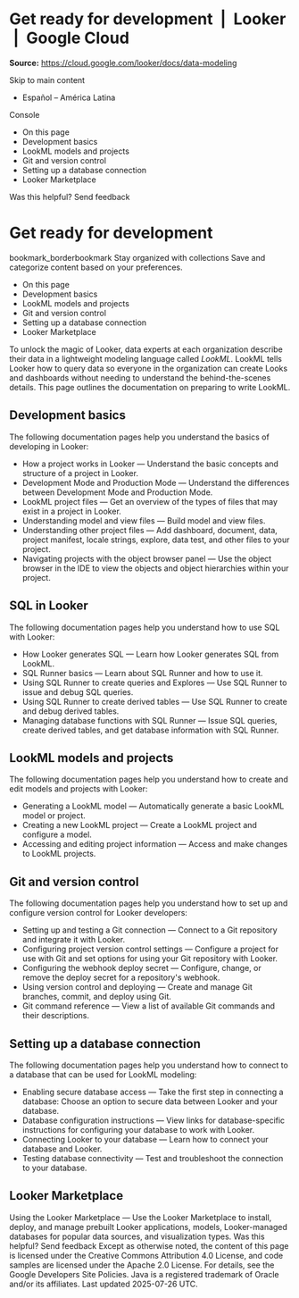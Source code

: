 # Get ready for development  |  Looker  |  Google Cloud

**Source:** https://cloud.google.com/looker/docs/data-modeling

Skip to main content 
  * Español – América Latina

Console 


  * On this page
  * Development basics
  * LookML models and projects
  * Git and version control
  * Setting up a database connection
  * Looker Marketplace




Was this helpful?
Send feedback 
#  Get ready for development
bookmark_borderbookmark Stay organized with collections  Save and categorize content based on your preferences.
  * On this page
  * Development basics
  * LookML models and projects
  * Git and version control
  * Setting up a database connection
  * Looker Marketplace


To unlock the magic of Looker, data experts at each organization describe their data in a lightweight modeling language called _LookML_. LookML tells Looker how to query data so everyone in the organization can create Looks and dashboards without needing to understand the behind-the-scenes details. This page outlines the documentation on preparing to write LookML. 
## Development basics
The following documentation pages help you understand the basics of developing in Looker:
  * How a project works in Looker — Understand the basic concepts and structure of a project in Looker.
  * Development Mode and Production Mode — Understand the differences between Development Mode and Production Mode.
  * LookML project files — Get an overview of the types of files that may exist in a project in Looker.
  * Understanding model and view files — Build model and view files.
  * Understanding other project files — Add dashboard, document, data, project manifest, locale strings, explore, data test, and other files to your project.
  * Navigating projects with the object browser panel — Use the object browser in the IDE to view the objects and object hierarchies within your project.


## SQL in Looker
The following documentation pages help you understand how to use SQL with Looker:
  * How Looker generates SQL — Learn how Looker generates SQL from LookML.
  * SQL Runner basics — Learn about SQL Runner and how to use it.
  * Using SQL Runner to create queries and Explores — Use SQL Runner to issue and debug SQL queries.
  * Using SQL Runner to create derived tables — Use SQL Runner to create and debug derived tables.
  * Managing database functions with SQL Runner — Issue SQL queries, create derived tables, and get database information with SQL Runner.


## LookML models and projects
The following documentation pages help you understand how to create and edit models and projects with Looker:
  * Generating a LookML model — Automatically generate a basic LookML model or project.
  * Creating a new LookML project — Create a LookML project and configure a model.
  * Accessing and editing project information — Access and make changes to LookML projects.


## Git and version control
The following documentation pages help you understand how to set up and configure version control for Looker developers:
  * Setting up and testing a Git connection — Connect to a Git repository and integrate it with Looker.
  * Configuring project version control settings — Configure a project for use with Git and set options for using your Git repository with Looker.
  * Configuring the webhook deploy secret — Configure, change, or remove the deploy secret for a repository's webhook.
  * Using version control and deploying — Create and manage Git branches, commit, and deploy using Git.
  * Git command reference — View a list of available Git commands and their descriptions.


## Setting up a database connection
The following documentation pages help you understand how to connect to a database that can be used for LookML modeling:
  * Enabling secure database access — Take the first step in connecting a database: Choose an option to secure data between Looker and your database.
  * Database configuration instructions — View links for database-specific instructions for configuring your database to work with Looker.
  * Connecting Looker to your database — Learn how to connect your database and Looker.
  * Testing database connectivity — Test and troubleshoot the connection to your database.


## Looker Marketplace
Using the Looker Marketplace — Use the Looker Marketplace to install, deploy, and manage prebuilt Looker applications, models, Looker-managed databases for popular data sources, and visualization types.
Was this helpful?
Send feedback 
Except as otherwise noted, the content of this page is licensed under the Creative Commons Attribution 4.0 License, and code samples are licensed under the Apache 2.0 License. For details, see the Google Developers Site Policies. Java is a registered trademark of Oracle and/or its affiliates.
Last updated 2025-07-26 UTC.


